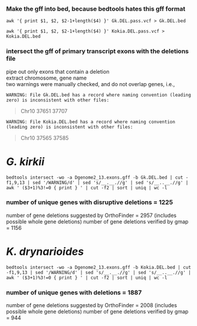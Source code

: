 
### Make the gff into bed, because bedtools hates this gff format
`awk '{ print $1, $2, $2-1+length($4) }' Gk.DEL.pass.vcf > Gk.DEL.bed` 

`awk '{ print $1, $2, $2-1+length($4) }' Kokia.DEL.pass.vcf > Kokia.DEL.bed`


### intersect the gff of primary transcript exons with the deletions file  
pipe out only exons that contain a deletion  
extract chromosome, gene name  
two warnings were manually checked, and do not overlap genes, i.e.,  

`WARNING: File Gk.DEL.bed has a record where naming convention (leading zero) is inconsistent with other files:  `
> Chr10   37651   37707


`WARNING: File Kokia.DEL.bed has a record where naming convention (leading zero) is inconsistent with other files:  `
> Chr10   37565   37585


# _G. kirkii_

`bedtools intersect -wo -a Dgenome2_13.exons.gff -b Gk.DEL.bed | cut -f1,9,13 | sed '/WARNING/d' | sed 's/__.__.//g' | sed 's/__..__.//g' | awk ' ($3+1)%3!=0 { print } ' | cut -f2 | sort | uniq | wc -l`

### number of unique genes with disruptive deletions = 1225
number of gene deletions suggested by OrthoFinder = 2957 (includes possible whole gene deletions)
number of gene deletions verified by gmap = 1156


# _K. drynarioides_

`bedtools intersect -wo -a Dgenome2_13.exons.gff -b Kokia.DEL.bed | cut -f1,9,13 | sed '/WARNING/d' | sed 's/__.__.//g' | sed 's/__..__.//g' | awk ' ($3+1)%3!=0 { print } ' | cut -f2 | sort | uniq | wc -l`

### number of unique genes with deletions = 1887
number of gene deletions suggested by OrthoFinder = 2008 (includes possible whole gene deletions)
number of gene deletions verified by gmap = 944
